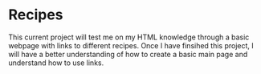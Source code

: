 # Recipes

This current project will test me on my HTML knowledge through a basic webpage with links to different recipes. Once I have finsihed this project, I will have a better understanding of how to create a basic main page and understand how to use links.
